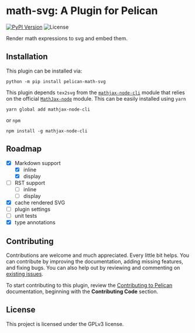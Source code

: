 # math-svg: A Plugin for Pelican

[![PyPI Version](https://img.shields.io/pypi/v/pelican-math-svg)](https://pypi.org/project/pelican-math-svg/) ![License](https://img.shields.io/pypi/l/pelican-math-svg?color=blue)

Render math expressions to svg and embed them.

## Installation

This plugin can be installed via:

```shell
python -m pip install pelican-math-svg
```

This plugin depends `tex2svg` from the [`mathjax-node-cli`](https://github.com/mathjax/mathjax-node-cli) module that relies on the official [`MathJax-node`](https://github.com/mathjax/MathJax-node) module.
This can be easily installed using `yarn`

```shell
yarn global add mathjax-node-cli
```

or `npm`

```shell
npm install -g mathjax-node-cli
```


## Roadmap

* [x] Markdown support
  * [x] inline
  * [x] display
* [ ] RST support
  * [ ] inline
  * [ ] display
* [x] cache rendered SVG
* [ ] plugin settings
* [ ] unit tests
* [x] type annotations

## Contributing

Contributions are welcome and much appreciated. Every little bit helps. You can contribute by improving the documentation, adding missing features, and fixing bugs. You can also help out by reviewing and commenting on [existing issues][].

To start contributing to this plugin, review the [Contributing to Pelican][] documentation, beginning with the **Contributing Code** section.

[existing issues]: https://github.com/f-koehler/pelican-math-svg/issues
[Contributing to Pelican]: https://docs.getpelican.com/en/latest/contribute.html

## License

This project is licensed under the GPLv3 license.
